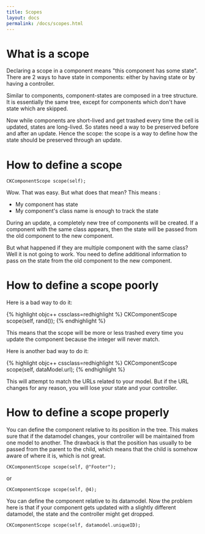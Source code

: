 ```yaml
---
title: Scopes
layout: docs
permalink: /docs/scopes.html
---
```


# What is a scope 

Declaring a scope in a component means "this component has some state". There are 2 ways to have state in components: either by having state or by having a controller.

Similar to components, component-states are composed in a tree structure. It is essentially the same tree, except for components which don't have state which are skipped.

Now while components are short-lived and get trashed every time the cell is updated, states are long-lived. So states need a way to be preserved before and after an update. Hence the scope: the scope is a way to define how the state should be preserved through an update.

# How to define a scope 

```objc++
CKComponentScope scope(self);
```

Wow. That was easy. But what does that mean? This means :

- My component has state
- My component's class name is enough to track the state

During an update, a completely new tree of components will be created. If a component with the same class appears, then the state will be passed from the old component to the new component. 

But what happened if they are multiple component with the same class? Well it is not going to work. You need to define additional information to pass on the state from the old component to the new component.

# How to define a scope poorly 

Here is a bad way to do it:

{% highlight objc++ cssclass=redhighlight %}
CKComponentScope scope(self, rand());
{% endhighlight %}

This means that the scope will be more or less trashed every time you update the component because the integer will never match. 

Here is another bad way to do it:

{% highlight objc++ cssclass=redhighlight %}
CKComponentScope scope(self, dataModel.url);
{% endhighlight %}

This will attempt to match the URLs related to your model. But if the URL changes for any reason, you will lose your state and your controller.

# How to define a scope properly 

You can define the component relative to its position in the tree. This makes sure that if the datamodel changes, your controller will be maintained from one model to another. The drawback is that the position has usually to be passed from the parent to the child, which means that the child is somehow aware of where it is, which is not great.

```objc++
CKComponentScope scope(self, @"Footer");
```

or 

```objc++
CKComponentScope scope(self, @4);
```


You can define the component relative to its datamodel. Now the problem here is that if your component gets updated with a slightly different datamodel, the state and the controller might get dropped.

```objc++
CKComponentScope scope(self, datamodel.uniqueID);
```
